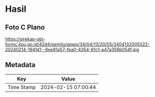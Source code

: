 # Hasil

## Foto C Plano

https://sirekap-obj-formc.kpu.go.id/42d4/pemilu/ppwp/34/04/13/20/05/3404132005022-20240214-194141--8ee81a57-fea0-4354-81c1-a47a356b054f.jpg


## Metadata

| Key        | Value               |
| ---------- | ------------------- |
| Time Stamp | 2024-02-15 07:00:44 |



